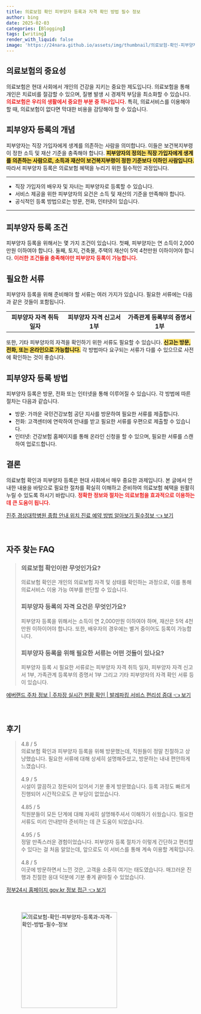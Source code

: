```yaml
---
title: 의료보험 확인 피부양자 등록과 자격 확인 방법 필수 정보
author: bing
date: 2025-02-03
categories: [Blogging]
tags: [writing]
render_with_liquid: false
image: 'https://24nara.github.io/assets/img/thumbnail/의료보험-확인-피부양자-등록과-자격-확인-방법-필수-정보.webp'
---
```



<h2 id='의료보험의 중요성'>의료보험의 중요성</h2>

<p>의료보험은 현대 사회에서 개인의 건강을 지키는 중요한 제도입니다. 의료보험을 통해 개인은 치료비를 절감할 수 있으며, 질병 발생 시 경제적 부담을 최소화할 수 있습니다. <b><span style="color: #ee2323;">의료보험은 우리의 생활에서 중요한 부분 중 하나입니다.</span></b> 특히, 의료서비스를 이용해야 할 때, 의료보험이 없다면 막대한 비용을 감당해야 할 수 있습니다.</p>

<h2 id='피부양자 등록의 개념'>피부양자 등록의 개념</h2>

<p>피부양자는 직장 가입자에게 생계를 의존하는 사람을 의미합니다. 이들은 보건복지부령이 정한 소득 및 재산 기준을 충족해야 합니다. <b><span style="background-color: #ffe066;">피부양자의 정의는 직장 가입자에게 생계를 의존하는 사람으로, 소득과 재산이 보건복지부령이 정한 기준보다 이하인 사람입니다.</span></b> 따라서 피부양자 등록은 의료보험 혜택을 누리기 위한 필수적인 과정입니다.</p>

<hr />

<ul>
    <li>직장 가입자의 배우자 및 자녀는 피부양자로 등록할 수 있습니다.</li>
    <li>서비스 제공을 위한 피부양자의 요건은 소득 및 재산의 기준을 만족해야 합니다.</li>
    <li>공식적인 등록 방법으로는 방문, 전화, 인터넷이 있습니다.</li>
</ul>

<hr />

<h2 id='피부양자 등록 조건'>피부양자 등록 조건</h2>

<p>피부양자 등록을 위해서는 몇 가지 조건이 있습니다. 첫째, 피부양자는 연 소득이 2,000만원 이하여야 합니다. 둘째, 토지, 건축물, 주택의 재산이 5억 4천만원 이하이어야 합니다. <b><span style="color: #ee2323;">이러한 조건들을 충족해야만 피부양자 등록이 가능합니다.</span></b></p>

<h2 id='필요한 서류'>필요한 서류</h2>

<p>피부양자 등록을 위해 준비해야 할 서류는 여러 가지가 있습니다. 필요한 서류에는 다음과 같은 것들이 포함됩니다.</p>

<table>
    <tr>
        <td style="text-align: center; height: 17px;"><b>피부양자 자격 취득 일자</b></td>
        <td style="text-align: center; height: 17px;"><b>피부양자 자격 신고서 1부</b></td>
        <td style="text-align: center; height: 17px;"><b>가족관계 등록부의 증명서 1부</b></td>
    </tr>
</table>

<p>또한, 기타 피부양자의 자격을 확인하기 위한 서류도 필요할 수 있습니다. <b><span style="background-color: #ffe066;">신고는 방문, 전화, 또는 온라인으로 가능합니다.</span></b> 각 방법마다 요구되는 서류가 다를 수 있으므로 사전에 확인하는 것이 좋습니다.</p>

<h2 id='피부양자 등록 방법'>피부양자 등록 방법</h2>

<p>피부양자 등록은 방문, 전화 또는 인터넷을 통해 이루어질 수 있습니다. 각 방법에 따른 절차는 다음과 같습니다.</p>

<ul>
    <li>방문: 가까운 국민건강보험 공단 지사를 방문하여 필요한 서류를 제출합니다.</li>
    <li>전화: 고객센터에 연락하여 안내를 받고 필요한 서류를 우편으로 제출할 수 있습니다.</li>
    <li>인터넷: 건강보험 홈페이지를 통해 온라인 신청을 할 수 있으며, 필요한 서류를 스캔하여 업로드합니다.</li>
</ul>

<h2 id='결론'>결론</h2>

<p>의료보험 확인과 피부양자 등록은 현대 사회에서 매우 중요한 과제입니다. 본 글에서 안내한 내용을 바탕으로 필요한 절차를 확실히 이해하고 준비하여 의료보험 혜택을 원활히 누릴 수 있도록 하시기 바랍니다. <b><span style="color: #ee2323;">정확한 정보와 절차는 의료보험을 효과적으로 이용하는 데 큰 도움이 됩니다.</span></b></p>


<p><a class="click-button" title="진주 경상대학병원 종합 안내 위치 진료 예약 방법 알아보기 필수정보" href="https://24nara.github.io/posts/%EC%A7%84%EC%A3%BC-%EA%B2%BD%EC%83%81%EB%8C%80%ED%95%99%EB%B3%91%EC%9B%90-%EC%A2%85%ED%95%A9-%EC%95%88%EB%82%B4-%EC%9C%84%EC%B9%98-%EC%A7%84%EB%A3%8C-%EC%98%88%EC%95%BD-%EB%B0%A9%EB%B2%95-%EC%95%8C%EC%95%84%EB%B3%B4%EA%B8%B0-%ED%95%84%EC%88%98%EC%A0%95%EB%B3%B4/" rel="dofollow">진주 경상대학병원 종합 안내 위치 진료 예약 방법 알아보기 필수정보 👈 보기</a></p><br>
<h2 id='자주_찾는_FAQ'>자주 찾는 FAQ</h2>
<div itemscope="" itemtype="https://schema.org/FAQPage"> 
<blockquote> 
<div itemscope="" itemprop="mainEntity" itemtype="https://schema.org/Question"> 
<h3 itemprop="name">의료보험 확인이란 무엇인가요?</h3> 
<div itemscope="" itemprop="acceptedAnswer" itemtype="https://schema.org/Answer"> 
<span itemprop="text"> 
<p>의료보험 확인은 개인의 의료보험 자격 및 상태를 확인하는 과정으로, 이를 통해 의료서비스 이용 가능 여부를 판단할 수 있습니다.</p> 
</span> 
</div> 
</div> 

<div itemscope="" itemprop="mainEntity" itemtype="https://schema.org/Question"> 
<h3 itemprop="name">피부양자 등록의 자격 요건은 무엇인가요?</h3> 
<div itemscope="" itemprop="acceptedAnswer" itemtype="https://schema.org/Answer"> 
<span itemprop="text"> 
<p>피부양자 등록을 위해서는 소득이 연 2,000만원 이하여야 하며, 재산은 5억 4천만원 이하이어야 합니다. 또한, 배우자의 경우에는 별거 중이어도 등록이 가능합니다.</p> 
</span> 
</div> 
</div> 

<div itemscope="" itemprop="mainEntity" itemtype="https://schema.org/Question"> 
<h3 itemprop="name">피부양자 등록을 위해 필요한 서류는 어떤 것들이 있나요?</h3> 
<div itemscope="" itemprop="acceptedAnswer" itemtype="https://schema.org/Answer"> 
<span itemprop="text"> 
<p>피부양자 등록 시 필요한 서류로는 피부양자 자격 취득 일자, 피부양자 자격 신고서 1부, 가족관계 등록부의 증명서 1부 그리고 기타 피부양자의 자격 확인 서류 등이 있습니다.</p> 
</span> 
</div> 
</div> 
</blockquote> 
</div>
<p><a class="click-button" title="에버랜드 주차 정보 | 주차장 실시간 현황 확인 | 발레파킹 서비스 편리성 증대" href="https://24nara.github.io/posts/%EC%97%90%EB%B2%84%EB%9E%9C%EB%93%9C-%EC%A3%BC%EC%B0%A8-%EC%A0%95%EB%B3%B4-%EC%A3%BC%EC%B0%A8%EC%9E%A5-%EC%8B%A4%EC%8B%9C%EA%B0%84-%ED%98%84%ED%99%A9-%ED%99%95%EC%9D%B8-%EB%B0%9C%EB%A0%88%ED%8C%8C%ED%82%B9-%EC%84%9C%EB%B9%84%EC%8A%A4-%ED%8E%B8%EB%A6%AC%EC%84%B1-%EC%A6%9D%EB%8C%80/" rel="dofollow">에버랜드 주차 정보 | 주차장 실시간 현황 확인 | 발레파킹 서비스 편리성 증대 👈 보기</a></p><br>
<h2 id='후기'>후기</h2>
<div itemscope itemtype="https://schema.org/Product">
  <blockquote>
  <div itemprop="review" itemscope itemtype="https://schema.org/Review">
      <div itemprop="reviewRating" itemscope itemtype="https://schema.org/Rating"> <span itemprop="ratingValue">4.8</span> / <span itemprop="bestRating">5</span> </div>
      <span itemprop="reviewBody">의료보험 확인과 피부양자 등록을 위해 방문했는데, 직원들이 정말 친절하고 상냥했습니다. 필요한 서류에 대해 상세히 설명해주셨고, 방문하는 내내 편안하게 느꼈습니다.</span>
  </div>
  <br>
  <div itemprop="review" itemscope itemtype="https://schema.org/Review">
      <div itemprop="reviewRating" itemscope itemtype="https://schema.org/Rating"> <span itemprop="ratingValue">4.9</span> / <span itemprop="bestRating">5</span> </div>
      <span itemprop="reviewBody">시설이 깔끔하고 정돈되어 있어서 기분 좋게 방문했습니다. 등록 과정도 빠르게 진행되어 시간적으로도 큰 부담이 없었습니다.</span>
  </div>
  <br>
  <div itemprop="review" itemscope itemtype="https://schema.org/Review">
      <div itemprop="reviewRating" itemscope itemtype="https://schema.org/Rating"> <span itemprop="ratingValue">4.85</span> / <span itemprop="bestRating">5</span> </div>
      <span itemprop="reviewBody">직원분들이 모든 단계에 대해 자세히 설명해주셔서 이해하기 쉬웠습니다. 필요한 서류도 미리 안내받아 준비하는 데 큰 도움이 되었습니다.</span>
  </div>
  <br>
  <div itemprop="review" itemscope itemtype="https://schema.org/Review">
      <div itemprop="reviewRating" itemscope itemtype="https://schema.org/Rating"> <span itemprop="ratingValue">4.95</span> / <span itemprop="bestRating">5</span> </div>
      <span itemprop="reviewBody">정말 만족스러운 경험이었습니다. 피부양자 등록 절차가 이렇게 간단하고 편리할 수 있다는 걸 처음 알았는데, 앞으로도 이 서비스를 통해 계속 이용할 계획입니다.</span>
  </div>
  <br>
  <div itemprop="review" itemscope itemtype="https://schema.org/Review">
      <div itemprop="reviewRating" itemscope itemtype="https://schema.org/Rating"> <span itemprop="ratingValue">4.8</span> / <span itemprop="bestRating">5</span> </div>
      <span itemprop="reviewBody">이곳에 방문하면서 느낀 것은, 고객을 소중히 여기는 태도였습니다. 매끄러운 진행과 친절한 응대 덕분에 기분 좋게 끝마칠 수 있었습니다.</span>
  </div>
  </blockquote>
</div>
<p><a class="click-button" title="정부24시 홈페이지 gov.kr 정보 접근" href="https://24nara.github.io/posts/%EC%A0%95%EB%B6%8024%EC%8B%9C-%ED%99%88%ED%8E%98%EC%9D%B4%EC%A7%80-gov.kr-%EC%A0%95%EB%B3%B4-%EC%A0%91%EA%B7%BC/" rel="dofollow">정부24시 홈페이지 gov.kr 정보 접근 👈 보기</a></p><br>
<figure class="image"><img src="https://24nara.github.io/assets/img/thumbnail/의료보험-확인-피부양자-등록과-자격-확인-방법-필수-정보.webp" alt="의료보험-확인-피부양자-등록과-자격-확인-방법-필수-정보" width="256" height="256"></figure>